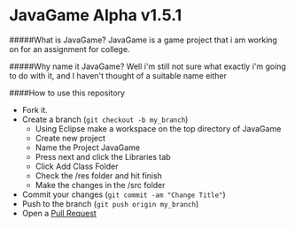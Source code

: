 JavaGame Alpha v1.5.1
===================

#####What is JavaGame?
JavaGame is a game project that i am working on for an assignment for college.

#####Why name it JavaGame?
Well i'm still not sure what exactly i'm going to do with it, and I haven't thought of a suitable name either

####How to use this repository

* Fork it.
* Create a branch (```git checkout -b my_branch```)
  * Using Eclipse make a workspace on the top directory of JavaGame
  * Create new project
  * Name the Project JavaGame
  * Press next and click the Libraries tab
  * Click Add Class Folder
  * Check the /res folder and hit finish
  * Make the changes in the /src folder
* Commit your changes (```git commit -am "Change Title"```)
* Push to the branch (```git push origin my_branch```)
* Open a [Pull Request](https://github.com/redomar/JavaGame/pull/new/master)
